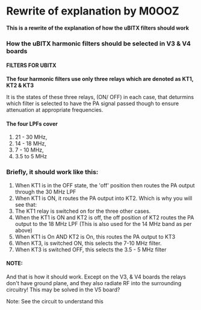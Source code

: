 # Rewrite of explanation by M0OOZ

**This is a rewrite of the explanation of how the uBITX filters should work**

### How the uBITX harmonic filters should be selected in V3 & V4 boards

#### FILTERS FOR UBITX

**The four harmonic filters use only three relays which are denoted as KT1, KT2 & KT3**

It is the states of these three relays, (ON/ OFF) in each case, that deturmins which filter is selected to have the PA signal passed though to ensure attenuation at appropriate frequencies.

#### The four LPFs cover 
1. 21 - 30  MHz, 
1. 14 - 18  MHz, 
1. 7 - 10 MHz,
1. 3.5 to 5 MHz

### Briefly, it should work like this:
1. When KT1 is in the OFF state, the 'off' position then routes the PA output through the 30 MHz LPF
2. When KT1 is ON, it routes the PA output into KT2. Which is why you will see that:
3. The KT1 relay is switched on for the three other cases.
4. When the KT1 is ON and KT2 is off, the off position of KT2 routes the PA output  to the 18 MHz LPF (This is also used for the 14 MHz band as per above)
5. When KT1 is On AND KT2 is On, this routes the PA output to KT3
6. When KT3, is switched ON, this selects the 7-10 MHz filter.
7. When KT3 is switched OFF, this selects the 3.5 - 5 MHz filter

#### NOTE:
And that is how it should work. Except on the V3, & V4 boards the relays don't have ground plane, and they also radiate RF into the surrounding circuitry! This may be solved in the V5 board?

Note: See the circuit to understand this
